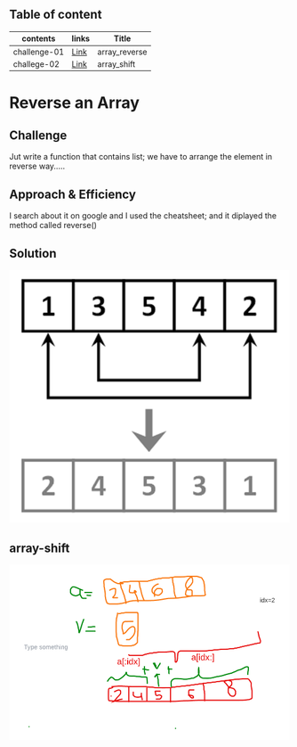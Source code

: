 
## Table of content

|**contents**| **links**             |   **Title**|
|---         |---                     |    ---     |
|  challenge-01 | [Link](./data_structures_and_algorithms/array_reverse/array_reverse.py)    | array_reverse   |
|  challege-02 | [Link](./data_structures_and_algorithms/array_shift/array_shift.py)    |array_shift  |


# Reverse an Array
## Challenge
Jut write a function that contains list; we have to arrange the element in reverse way.....

## Approach & Efficiency
I search about it on google and I used the cheatsheet; and it diplayed the method called reverse()

## Solution
![whiteboard-image](./assets/array-reverse.png)


## array-shift 
![whiteboard-image](./assets/array-shift.png)